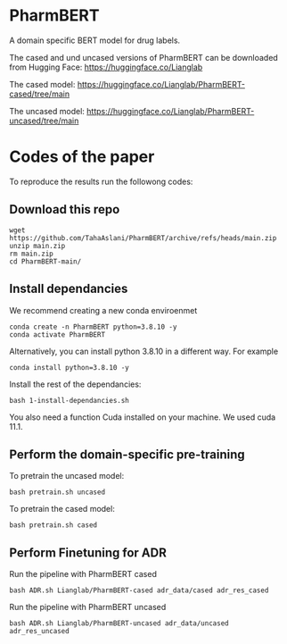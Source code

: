 # PharmBERT
A domain specific BERT model for drug labels.

The cased and und uncased versions of PharmBERT can be downloaded from Hugging Face:
https://huggingface.co/Lianglab

The cased model:
https://huggingface.co/Lianglab/PharmBERT-cased/tree/main

The uncased model:
https://huggingface.co/Lianglab/PharmBERT-uncased/tree/main


# Codes of the paper
To reproduce the results run the followong codes:
## Download this repo
```
wget https://github.com/TahaAslani/PharmBERT/archive/refs/heads/main.zip
unzip main.zip
rm main.zip
cd PharmBERT-main/
```

## Install dependancies
We recommend creating a new conda enviroenmet 
```
conda create -n PharmBERT python=3.8.10 -y
conda activate PharmBERT
```
Alternatively, you can install python 3.8.10 in a different way. For example
```
conda install python=3.8.10 -y
```

Install the rest of the dependancies:
```
bash 1-install-dependancies.sh
```

You also need a function Cuda installed on your machine. We used cuda 11.1.

## Perform the domain-specific pre-training
To pretrain the uncased model:
```
bash pretrain.sh uncased
```

To pretrain the cased model:
```
bash pretrain.sh cased
```

## Perform Finetuning for ADR

Run the pipeline with PharmBERT cased
```
bash ADR.sh Lianglab/PharmBERT-cased adr_data/cased adr_res_cased
```

Run the pipeline with PharmBERT uncased
```
bash ADR.sh Lianglab/PharmBERT-uncased adr_data/uncased adr_res_uncased
```
